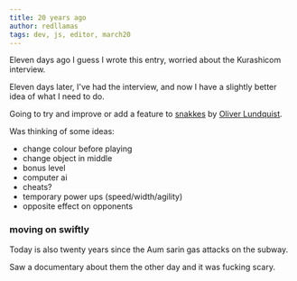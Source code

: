 ```yaml
---
title: 20 years ago
author: redllamas
tags: dev, js, editor, march20
---
```


Eleven days ago I guess I wrote this entry, worried about the Kurashicom interview.

Eleven days later, I've had the interview, and now I have a slightly better idea of what I need to do.

Going to try and improve or add a feature to [snakkes](https://github.com/oliverlundquist/snakkes) by [Oliver Lundquist](https://github.com/oliverlundquist/).

Was thinking of some ideas:

  - change colour before playing
  - change object in middle
  - bonus level
  - computer ai
  - cheats?
  - temporary power ups (speed/width/agility)
  - opposite effect on opponents

### moving on swiftly

Today is also twenty years since the Aum sarin gas attacks on the subway.

Saw a documentary about them the other day and it was fucking scary.